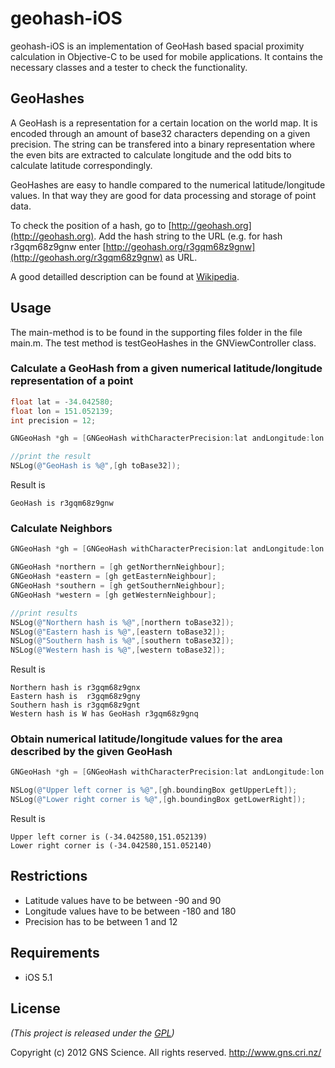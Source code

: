 # geohash-iOS

geohash-iOS is an implementation of GeoHash based spacial proximity calculation in Objective-C to be used for mobile applications. It contains the necessary classes and a tester to check the functionality.

## GeoHashes

A GeoHash is a representation for a certain location on the world map. It is encoded through an amount of base32 characters depending on a given precision. The string can be transfered into a binary representation where the even bits are extracted to calculate longitude and the odd bits to calculate latitude correspondingly.

GeoHashes are easy to handle compared to the numerical latitude/longitude values. In that way they are good for data processing and storage of point data.

To check the position of a hash, go to [http://geohash.org](http://geohash.org). Add the hash string to the URL (e.g. for hash r3gqm68z9gnw enter [http://geohash.org/r3gqm68z9gnw](http://geohash.org/r3gqm68z9gnw) as URL.

A good detailled description can be found at [Wikipedia](http://en.wikipedia.org/wiki/Geohash). 

## Usage

The main-method is to be found in the supporting files folder in the file main.m. The test method is testGeoHashes in the GNViewController class.

### Calculate a GeoHash from a given numerical latitude/longitude representation of a point

```objective-c
float lat = -34.042580;
float lon = 151.052139;
int precision = 12;

GNGeoHash *gh = [GNGeoHash withCharacterPrecision:lat andLongitude:lon andNumberOfCharacters:precision];

//print the result
NSLog(@"GeoHash is %@",[gh toBase32]);
```

Result is
```
GeoHash is r3gqm68z9gnw
```

### Calculate Neighbors

```objective-c
GNGeoHash *gh = [GNGeoHash withCharacterPrecision:lat andLongitude:lon andNumberOfCharacters:precision];

GNGeoHash *northern = [gh getNorthernNeighbour];
GNGeoHash *eastern = [gh getEasternNeighbour];
GNGeoHash *southern = [gh getSouthernNeighbour];
GNGeoHash *western = [gh getWesternNeighbour];

//print results
NSLog(@"Northern hash is %@",[northern toBase32]);
NSLog(@"Eastern hash is %@",[eastern toBase32]);
NSLog(@"Southern hash is %@",[southern toBase32]);
NSLog(@"Western hash is %@",[western toBase32]);
```

Result is
```
Northern hash is r3gqm68z9gnx
Eastern hash is  r3gqm68z9gny
Southern hash is r3gqm68z9gnt
Western hash is W has GeoHash r3gqm68z9gnq
```

### Obtain numerical latitude/longitude values for the area described by the given GeoHash

```objective-c
GNGeoHash *gh = [GNGeoHash withCharacterPrecision:lat andLongitude:lon andNumberOfCharacters:precision];

NSLog(@"Upper left corner is %@",[gh.boundingBox getUpperLeft]);
NSLog(@"Lower right corner is %@",[gh.boundingBox getLowerRight]);
```

Result is
```
Upper left corner is (-34.042580,151.052139)
Lower right corner is (-34.042580,151.052140)
```
## Restrictions

* Latitude values have to be between -90 and 90
* Longitude values have to be between -180 and 180
* Precision has to be between 1 and 12

## Requirements
* iOS 5.1

## License
*(This project is released under the [GPL](http://www.gnu.org/copyleft/gpl.html))*

Copyright (c) 2012 GNS Science. All rights reserved. http://www.gns.cri.nz/
